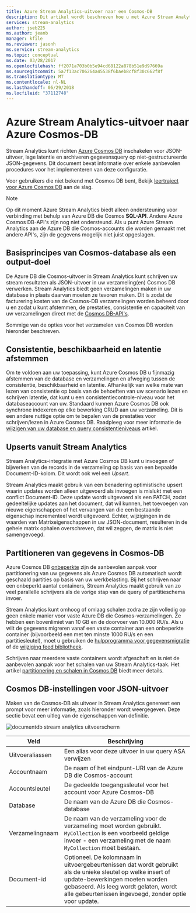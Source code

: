 ```yaml
---
title: Azure Stream Analytics-uitvoer naar een Cosmos-DB
description: Dit artikel wordt beschreven hoe u met Azure Stream Analytics uitvoer opslaan bij Azure Cosmos DB voor JSON-uitvoer, voor het archiveren van gegevens en lage latentie query's op niet-gestructureerde JSON-gegevens.
services: stream-analytics
author: jseb225
ms.author: jeanb
manager: kfile
ms.reviewer: jasonh
ms.service: stream-analytics
ms.topic: conceptual
ms.date: 03/28/2017
ms.openlocfilehash: ff2071a703b0b5e94cd68122a878b51e9d97669a
ms.sourcegitcommit: 5a7f13ac706264a45538f6baeb8cf8f30c662f8f
ms.translationtype: MT
ms.contentlocale: nl-NL
ms.lasthandoff: 06/29/2018
ms.locfileid: "37112748"
---
```

# <a name="azure-stream-analytics-output-to-azure-cosmos-db"></a>Azure Stream Analytics-uitvoer naar Azure Cosmos-DB  
Stream Analytics kunt richten [Azure Cosmos DB](https://azure.microsoft.com/services/documentdb/) inschakelen voor JSON-uitvoer, lage latentie en archiveren gegevensquery op niet-gestructureerde JSON-gegevens. Dit document bevat informatie over enkele aanbevolen procedures voor het implementeren van deze configuratie.

Voor gebruikers die niet bekend met Cosmos DB bent, Bekijk [leertraject voor Azure Cosmos DB](https://azure.microsoft.com/documentation/learning-paths/documentdb/) aan de slag. 

> [!Note]
> Op dit moment Azure Stream Analytics biedt alleen ondersteuning voor verbinding met behulp van Azure DB die Cosmos **SQL-API**.
> Andere Azure Cosmos DB-API's zijn nog niet ondersteund. Als u punt Azure Stream Analytics aan de Azure DB die Cosmos-accounts die worden gemaakt met andere API's, zijn de gegevens mogelijk niet juist opgeslagen. 

## <a name="basics-of-cosmos-db-as-an-output-target"></a>Basisprincipes van Cosmos-database als een output-doel
De Azure DB die Cosmos-uitvoer in Stream Analytics kunt schrijven uw stream resultaten als JSON-uitvoer in uw verzameling(en) Cosmos DB verwerken. Stream Analytics biedt geen verzamelingen maken in uw database in plaats daarvan moeten ze tevoren maken. Dit is zodat de facturering kosten van de Cosmos-DB verzamelingen worden beheerd door u en zodat u kunt afstemmen, de prestaties, consistentie en capaciteit van uw verzamelingen direct met de [Cosmos DB-API's](https://msdn.microsoft.com/library/azure/dn781481.aspx). 

Sommige van de opties voor het verzamelen van Cosmos DB worden hieronder beschreven.

## <a name="tune-consistency-availability-and-latency"></a>Consistentie, beschikbaarheid en latentie afstemmen
Om te voldoen aan uw toepassing, kunt Azure Cosmos DB u fijnmazig afstemmen van de database en verzamelingen en afweging tussen de consistentie, beschikbaarheid en latentie. Afhankelijk van welke mate van lezen van consistentie op basis van de behoeften van uw scenario lezen en schrijven latentie, dat kunt u een consistentiecontrole-niveau voor het databaseaccount van uw. Standaard kunnen Azure Cosmos DB ook synchrone indexeren op elke bewerking CRUD aan uw verzameling. Dit is een andere nuttige optie om te bepalen van de prestaties voor schrijven/lezen in Azure Cosmos DB. Raadpleeg voor meer informatie de [wijzigen van uw database en query consistentieniveaus](../cosmos-db/consistency-levels.md) artikel.

## <a name="upserts-from-stream-analytics"></a>Upserts vanuit Stream Analytics
Stream Analytics-integratie met Azure Cosmos DB kunt u invoegen of bijwerken van de records in de verzameling op basis van een bepaalde Document-ID-kolom. Dit wordt ook wel een *Upsert*.

Stream Analytics maakt gebruik van een benadering optimistische upsert waarin updates worden alleen uitgevoerd als invoegen is mislukt met een conflict Document-ID. Deze update wordt uitgevoerd als een PATCH, zodat gedeeltelijke updates aan het document, dat wil kunnen, het toevoegen van nieuwe eigenschappen of het vervangen van die een bestaande eigenschap incrementeel wordt uitgevoerd. Echter, wijzigingen in de waarden van Matrixeigenschappen in uw JSON-document, resulteren in de gehele matrix ophalen overschreven, dat wil zeggen, de matrix is niet samengevoegd.

## <a name="data-partitioning-in-cosmos-db"></a>Partitioneren van gegevens in Cosmos-DB
Azure Cosmos DB [onbeperkte](../cosmos-db/partition-data.md) zijn de aanbevolen aanpak voor partitionering van uw gegevens als Azure Cosmos DB automatisch wordt geschaald partities op basis van uw werkbelasting. Bij het schrijven naar een onbeperkt aantal containers, Stream Analytics maakt gebruik van zo veel parallelle schrijvers als de vorige stap van de query of partitieschema invoer.

Stream Analytics kunt omhoog of omlaag schalen zodra ze zijn volledig op geen enkele manier voor vaste Azure DB die Cosmos-verzamelingen. Ze hebben een bovenlimiet van 10 GB en de doorvoer van 10.000 RU/s.  Als u wilt de gegevens migreren vanaf een vaste container aan een onbeperkte container (bijvoorbeeld een met ten minste 1000 RU/s en een partitiesleutel), moet u gebruiken de [hulpprogramma voor gegevensmigratie](../cosmos-db/import-data.md) of de [wijziging feed bibliotheek](../cosmos-db/change-feed.md).

Schrijven naar meerdere vaste containers wordt afgeschaft en is niet de aanbevolen aanpak voor het schalen van uw Stream Analytics-taak. Het artikel [partitionering en schalen in Cosmos DB](../cosmos-db/sql-api-partition-data.md) biedt meer details.

## <a name="cosmos-db-settings-for-json-output"></a>Cosmos DB-instellingen voor JSON-uitvoer
Maken van de Cosmos-DB als uitvoer in Stream Analytics genereert een prompt voor meer informatie, zoals hieronder wordt weergegeven. Deze sectie bevat een uitleg van de eigenschappen van definitie.


![documentdb stream analytics uitvoerscherm](media/stream-analytics-documentdb-output/stream-analytics-documentdb-output-1.png)

Veld           | Beschrijving 
-------------   | -------------
Uitvoeraliassen    | Een alias voor deze uitvoer in uw query ASA verwijzen   
Accountnaam    | De naam of het eindpunt-URI van de Azure DB die Cosmos-account 
Accountsleutel     | De gedeelde toegangssleutel voor het account voor Azure Cosmos-DB
Database        | De naam van de Azure DB die Cosmos-database
Verzamelingnaam | De naam van de verzameling voor de verzameling moet worden gebruikt. `MyCollection` is een voorbeeld geldige invoer - een verzameling met de naam `MyCollection` moet bestaan.  
Document-id     | Optioneel. De kolomnaam in uitvoergebeurtenissen dat wordt gebruikt als de unieke sleutel op welke insert of update-bewerkingen moeten worden gebaseerd. Als leeg wordt gelaten, wordt alle gebeurtenissen ingevoegd, zonder optie voor update.
